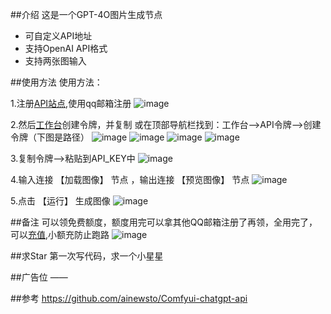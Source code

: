 ##介绍
这是一个GPT-4O图片生成节点
- 可自定义API地址
- 支持OpenAI API格式
- 支持两张图输入

##使用方法
使用方法：

1.注册[API站点](http://www.deeplpro.com/register),使用qq邮箱注册
![image](https://github.com/user-attachments/assets/7bba8b9e-59f0-46b6-921c-e27669d08072)



2.然后[工作台](www.deeplpro.com/token)创建令牌，并复制
  或在顶部导航栏找到：工作台-->API令牌-->创建令牌（下图是路径）
  ![image](https://github.com/user-attachments/assets/bbc39a78-c65a-43b0-924e-b103f15810eb)
  ![image](https://github.com/user-attachments/assets/851627f9-269b-48ca-a228-d9e0bd18f1ec)
  ![image](https://github.com/user-attachments/assets/ccfbbdb3-d5d9-4d10-8d9b-5d140b602748)
  ![image](https://github.com/user-attachments/assets/ba25de26-8e4e-4e90-b9b8-6e105ae3b5e5)




3.复制令牌-->粘贴到API_KEY中
![image](https://github.com/user-attachments/assets/25c2bfde-d2f8-4c51-8f81-3c48e8a0317d)


4.输入连接 【加载图像】 节点 ，输出连接  【预览图像】 节点 
![image](https://github.com/user-attachments/assets/c5278b02-d619-4c57-b41a-fa8bd34e4bd0)


5.点击 【运行】 生成图像
![image](https://github.com/user-attachments/assets/c9cb1e53-b4b5-4f96-95d7-ba2080bba009)


##备注
可以领免费额度，额度用完可以拿其他QQ邮箱注册了再领，全用完了，可以[充值](http://www.deeplpro.com/topup),小额充防止跑路
![image](https://github.com/user-attachments/assets/ef50e3bf-9eff-4ff1-b8cd-12a510340446)


##求Star
第一次写代码，求一个小星星

##广告位
——

##参考
https://github.com/ainewsto/Comfyui-chatgpt-api


